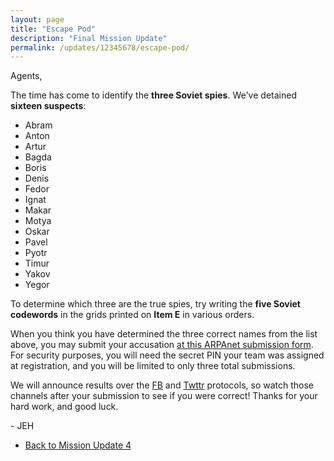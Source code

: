 ```yaml
---
layout: page
title: "Escape Pod"
description: "Final Mission Update"
permalink: /updates/12345678/escape-pod/
---
```


Agents,

The time has come to identify the **three Soviet spies**. We've
detained **sixteen suspects**:

* Abram
* Anton
* Artur
* Bagda
* Boris
* Denis
* Fedor
* Ignat
* Makar
* Motya
* Oskar
* Pavel
* Pyotr
* Timur
* Yakov
* Yegor

To determine which three are the true spies, try writing the **five
Soviet codewords** in the grids printed on **Item E** in various orders.

When you think you have determined the three correct names from the list
above, you may submit your accusation
[at this ARPAnet submission form](#). For security purposes, you will need the
secret PIN your team was assigned at registration, and you will be limited
to only three total submissions.

We will announce results over the [FB](#) and [Twttr](#) protocols, so
watch those channels after your submission to see if you were correct!
Thanks for your hard work, and good luck.

\- JEH

* [Back to Mission Update 4](/updates/73629102/joe-davis-stadium/)
